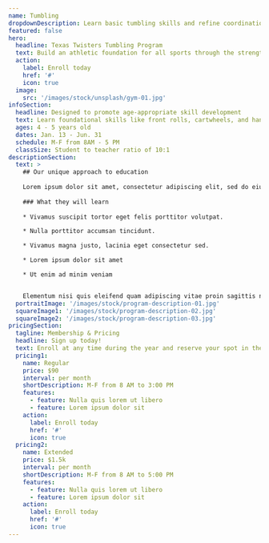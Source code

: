 ```yaml
---
name: Tumbling
dropdownDescription: Learn basic tumbling skills and refine coordination and technique.
featured: false
hero:
  headline: Texas Twisters Tumbling Program
  text: Build an athletic foundation for all sports through the strength, flexibility, and coordination that our tumbling classes offer in a safe and fun environment.
  action:
    label: Enroll today
    href: '#'
    icon: true
  image:
    src: '/images/stock/unsplash/gym-01.jpg'
infoSection:
  headline: Designed to promote age-appropriate skill development
  text: Learn foundational skills like front rolls, cartwheels, and handstands. Then advance your technique with roundoff back handsprings, standing back tucks, and more!
  ages: 4 - 5 years old
  dates: Jan. 13 - Jun. 31
  schedule: M-F from 8AM - 5 PM
  classSize: Student to teacher ratio of 10:1
descriptionSection:
  text: >
    ## Our unique approach to education
            
    Lorem ipsum dolor sit amet, consectetur adipiscing elit, sed do eiusmod tempor incididunt ut labore et dolore magna aliqua. Nisl pretium fusce id velit ut. Id porta nibh venenatis cras sed felis eget velit. Ut morbi tincidunt augue interdum velit. Ipsum faucibus vitae aliquet nec ullamcorper sit amet. Viverra orci sagittis eu volutpat odio facilisis mauris. Diam quis enim lobortis scelerisque fermentum. Viverra mauris in aliquam sem fringilla. 
        
    ### What they will learn
          
    * Vivamus suscipit tortor eget felis porttitor volutpat.

    * Nulla porttitor accumsan tincidunt.

    * Vivamus magna justo, lacinia eget consectetur sed.

    * Lorem ipsum dolor sit amet

    * Ut enim ad minim veniam


    Elementum nisi quis eleifend quam adipiscing vitae proin sagittis nisl. Viverra vitae congue eu consequat ac felis donec et odio. Euismod nisi porta lorem mollis aliquam ut porttitor. Sed nisi lacus sed viverra tellus. Augue lacus viverra vitae congue eu consequat ac felis donec. Elementum pulvinar etiam non quam lacus. Ut venenatis tellus in metus vulputate. Ultrices dui sapien eget mi proin sed libero enim. Id velit ut tortor pretium viverra suspendisse.
  portraitImage: '/images/stock/program-description-01.jpg'
  squareImage1: '/images/stock/program-description-02.jpg'
  squareImage2: '/images/stock/program-description-03.jpg'
pricingSection:
  tagline: Membership & Pricing
  headline: Sign up today!
  text: Enroll at any time during the year and reserve your spot in the class. Our curriculum makes learning fun and safe.
  pricing1:
    name: Regular
    price: $90
    interval: per month
    shortDescription: M-F from 8 AM to 3:00 PM
    features:
      - feature: Nulla quis lorem ut libero
      - feature: Lorem ipsum dolor sit
    action:
      label: Enroll today
      href: '#'
      icon: true
  pricing2:
    name: Extended
    price: $1.5k
    interval: per month
    shortDescription: M-F from 8 AM to 5:00 PM
    features:
      - feature: Nulla quis lorem ut libero
      - feature: Lorem ipsum dolor sit
    action:
      label: Enroll today
      href: '#'
      icon: true
---
```

